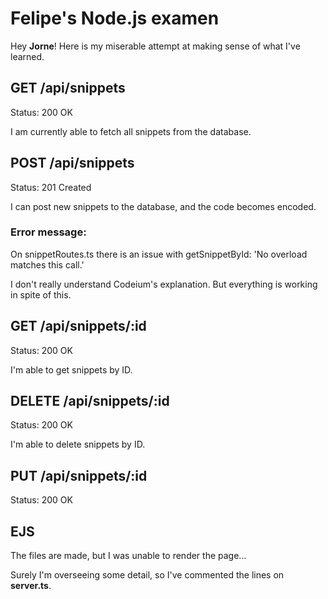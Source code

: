 # Felipe's Node.js examen

Hey **Jorne**! Here is my miserable attempt at making sense of what I've learned.

## GET /api/snippets

Status: 200 OK

I am currently able to fetch all snippets from the database.

## POST /api/snippets

Status: 201 Created

I can post new snippets to the database, and the code becomes encoded.

### Error message:

On snippetRoutes.ts there is an issue with getSnippetById: 'No overload matches this call.'

I don't really understand Codeium's explanation. But everything is working in spite of this.

## GET /api/snippets/:id

Status: 200 OK

I'm able to get snippets by ID.

## DELETE /api/snippets/:id

Status: 200 OK

I'm able to delete snippets by ID.

## PUT /api/snippets/:id

Status: 200 OK

## EJS

The files are made, but I was unable to render the page...

Surely I'm overseeing some detail, so I've commented the lines on **server.ts**.
